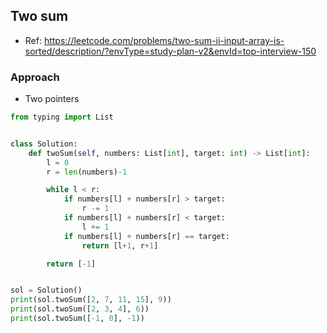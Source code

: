
## Two sum
- Ref: https://leetcode.com/problems/two-sum-ii-input-array-is-sorted/description/?envType=study-plan-v2&envId=top-interview-150

### Approach
- Two pointers

```py
from typing import List


class Solution:
    def twoSum(self, numbers: List[int], target: int) -> List[int]:
        l = 0
        r = len(numbers)-1

        while l < r:
            if numbers[l] + numbers[r] > target:
                r -= 1
            if numbers[l] + numbers[r] < target:
                l += 1
            if numbers[l] + numbers[r] == target:
                return [l+1, r+1]

        return [-1]


sol = Solution()
print(sol.twoSum([2, 7, 11, 15], 9))
print(sol.twoSum([2, 3, 4], 6))
print(sol.twoSum([-1, 0], -1))

```